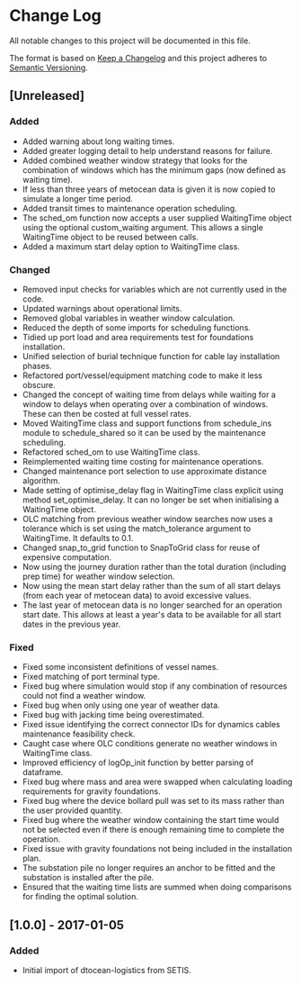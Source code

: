# Change Log

All notable changes to this project will be documented in this file.

The format is based on [Keep a Changelog](http://keepachangelog.com/)
and this project adheres to [Semantic Versioning](http://semver.org/).

## [Unreleased]

### Added

- Added warning about long waiting times.
- Added greater logging detail to help understand reasons for failure.
- Added combined weather window strategy that looks for the combination of
  windows which has the minimum gaps (now defined as waiting time).
- If less than three years of metocean data is given it is now copied to
  simulate a longer time period.
- Added transit times to maintenance operation scheduling.
- The sched_om function now accepts a user supplied WaitingTime object using
  the optional custom_waiting argument. This allows a single WaitingTime
  object to be reused between calls.
- Added a maximum start delay option to WaitingTime class.

### Changed

- Removed input checks for variables which are not currently used in the code.
- Updated warnings about operational limits.
- Removed global variables in weather window calculation.
- Reduced the depth of some imports for scheduling functions.
- Tidied up port load and area requirements test for foundations installation.
- Unified selection of burial technique function for cable lay installation
  phases.
- Refactored port/vessel/equipment matching code to make it less obscure.
- Changed the concept of waiting time from delays while waiting for a window
  to delays when operating over a combination of windows. These can then be
  costed at full vessel rates.
- Moved WaitingTime class and support functions from schedule_ins module to
  schedule_shared so it can be used by the maintenance scheduling.
- Refactored sched_om to use WaitingTime class.
- Reimplemented waiting time costing for maintenance operations.
- Changed maintenance port selection to use approximate distance algorithm.
- Made setting of optimise_delay flag in WaitingTime class explicit using
  method set_optimise_delay. It can no longer be set when initialising a
  WaitingTime object.
- OLC matching from previous weather window searches now uses a tolerance
  which is set using the match_tolerance argument to WaitingTime. It defaults
  to 0.1.
- Changed snap_to_grid function to SnapToGrid class for reuse of expensive
  computation.
- Now using the journey duration rather than the total duration (including prep
  time) for weather window selection.
- Now using the mean start delay rather than the sum of all start delays (from
  each year of metocean data) to avoid excessive values.
- The last year of metocean data is no longer searched for an operation start
  date. This allows at least a year's data to be available for all start dates
  in the previous year.

### Fixed

- Fixed some inconsistent definitions of vessel names.
- Fixed matching of port terminal type.
- Fixed bug where simulation would stop if any combination of resources could
  not find a weather window.
- Fixed bug when only using one year of weather data.
- Fixed bug with jacking time being overestimated.
- Fixed issue identifying the correct connector IDs for dynamics cables
  maintenance feasibility check.
- Caught case where OLC conditions generate no weather windows in WaitingTime
  class.
- Improved efficiency of logOp_init function by better parsing of dataframe.
- Fixed bug where mass and area were swapped when calculating loading
  requirements for gravity foundations.
- Fixed bug where the device bollard pull was set to its mass rather than the
  user provided quantity.
- Fixed bug where the weather window containing the start time would not be
  selected even if there is enough remaining time to complete the operation.
- Fixed issue with gravity foundations not being included in the installation
  plan.
- The substation pile no longer requires an anchor to be fitted and the
  substation is installed after the pile.
- Ensured that the waiting time lists are summed when doing comparisons for
  finding the optimal solution.

## [1.0.0] - 2017-01-05

### Added

- Initial import of dtocean-logistics from SETIS.


